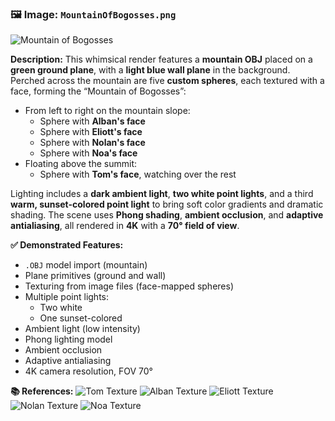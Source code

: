 ### 🖼️ Image: `MountainOfBogosses.png`

![Mountain of Bogosses](MountainOfBogosses.png)

**Description:**
This whimsical render features a **mountain OBJ** placed on a **green ground plane**, with a **light blue wall plane** in the background.
Perched across the mountain are five **custom spheres**, each textured with a face, forming the “Mountain of Bogosses”:

- From left to right on the mountain slope:
  - Sphere with **Alban's face**
  - Sphere with **Eliott's face**
  - Sphere with **Nolan's face**
  - Sphere with **Noa's face**
- Floating above the summit:  
  - Sphere with **Tom's face**, watching over the rest

Lighting includes a **dark ambient light**, **two white point lights**, and a third **warm, sunset-colored point light** to bring soft color gradients and dramatic shading. The scene uses **Phong shading**, **ambient occlusion**, and **adaptive antialiasing**, all rendered in **4K** with a **70° field of view**.

**✅ Demonstrated Features:**
- `.OBJ` model import (mountain)
- Plane primitives (ground and wall)
- Texturing from image files (face-mapped spheres)
- Multiple point lights:
  - Two white
  - One sunset-colored
- Ambient light (low intensity)
- Phong lighting model
- Ambient occlusion
- Adaptive antialiasing
- 4K camera resolution, FOV 70°

**📚 References:**
![Tom Texture](../configs/images/tom.png)
![Alban Texture](../configs/images/alban.png)
![Eliott Texture](../configs/images/eliott.png)
![Nolan Texture](../configs/images/nolan.png)
![Noa Texture](../configs/images/noa.png)
